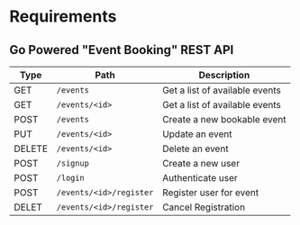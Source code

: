 # Requirements

## Go Powered "Event Booking" REST API

Type | Path | Description
--- | --- | ---
GET | `/events` | Get a list of available events
GET | `/events/<id>` | Get a list of available events
POST | `/events` | Create a new bookable event
PUT | `/events/<id>` | Update an event
DELETE | `/events/<id>` | Delete an event
POST | `/signup` | Create a new user
POST | `/login` | Authenticate user
POST | `/events/<id>/register` | Register user for event
DELET | `/events/<id>/register` | Cancel Registration



